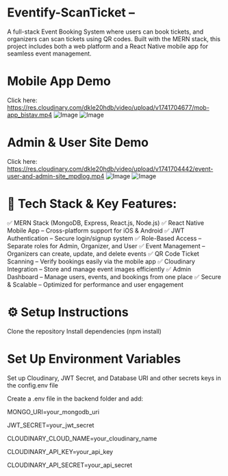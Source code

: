 # Eventify-ScanTicket – 
A full-stack Event Booking System where users can book tickets, and organizers can scan tickets using QR codes. Built with the MERN stack, this project includes both a web platform and a React Native mobile app for seamless event management.
# Mobile App Demo 
Click here: https://res.cloudinary.com/dkle20hdb/video/upload/v1741704677/mob-app_bistav.mp4
![Image](https://github.com/user-attachments/assets/8cc663e3-6ce9-4d61-8fec-bce96dc06c76) ![Image](https://github.com/user-attachments/assets/fdc798ad-ffaa-45f5-908a-81f2e6201933)
# Admin & User Site Demo 
Click here: https://res.cloudinary.com/dkle20hdb/video/upload/v1741704442/event-user-and-admin-site_mpdlog.mp4
![Image](https://github.com/user-attachments/assets/8589bc12-6b00-4542-9e4e-116a052a65d8) ![Image](https://github.com/user-attachments/assets/06236ded-51a6-473a-a510-0b1744c3092d)
# 🔐 Tech Stack & Key Features:
✅ MERN Stack (MongoDB, Express, React.js, Node.js)
✅ React Native Mobile App – Cross-platform support for iOS & Android
✅ JWT Authentication – Secure login/signup system
✅ Role-Based Access – Separate roles for Admin, Organizer, and User
✅ Event Management – Organizers can create, update, and delete events
✅ QR Code Ticket Scanning – Verify bookings easily via the mobile app
✅ Cloudinary Integration – Store and manage event images efficiently
✅ Admin Dashboard – Manage users, events, and bookings from one place
✅ Secure & Scalable – Optimized for performance and user engagement

# ⚙️ Setup Instructions

Clone the repository
Install dependencies (npm install)

# Set Up Environment Variables
Set up Cloudinary, JWT Secret, and Database URI and other secrets keys in the config.env file

Create a .env file in the backend folder and add:

MONGO_URI=your_mongodb_uri

JWT_SECRET=your_jwt_secret

CLOUDINARY_CLOUD_NAME=your_cloudinary_name

CLOUDINARY_API_KEY=your_api_key

CLOUDINARY_API_SECRET=your_api_secret




